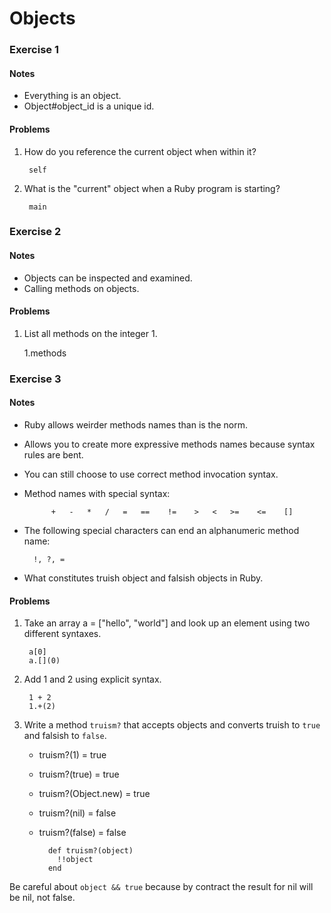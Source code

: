 # Objects

### Exercise 1

#### Notes
* Everything is an object.
* Object#object_id is a unique id.

#### Problems
1. How do you reference the current object when within it? 

        self

1. What is the "current" object when a Ruby program is starting? 

        main

### Exercise 2

#### Notes
* Objects can be inspected and examined.
* Calling methods on objects.

#### Problems

1. List all methods on the integer 1.
    
    1.methods

### Exercise 3

#### Notes

* Ruby allows weirder methods names than is the norm.
* Allows you to create more expressive methods names because syntax rules are bent.
* You can still choose to use correct method invocation syntax.
* Method names with special syntax:

            +   -   *   /   =   ==    !=    >   <   >=    <=    []
* The following special characters can end an alphanumeric method name:

        !, ?, =
* What constitutes truish object and falsish objects in Ruby.

#### Problems

1. Take an array a = ["hello", "world"] and look up an element using two different syntaxes.

        a[0]
        a.[](0)        

1. Add 1 and 2 using explicit syntax.

        1 + 2
        1.+(2)
    
1. Write a method <code>truism?</code> that accepts objects and converts truish to <code>true</code> and falsish to <code>false</code>.
    * truism?(1) = true 
    * truism?(true) = true
    * truism?(Object.new) = true    
    * truism?(nil) = false
    * truism?(false) = false

            def truism?(object)
              !!object
            end
            
Be careful about <code>object && true</code> because by contract the result for nil will be nil, not false.
